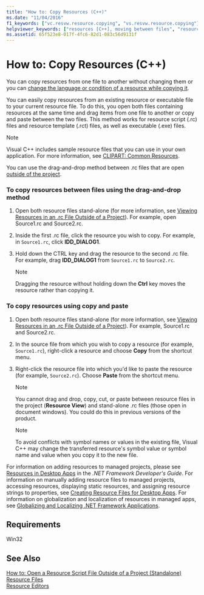 ```yaml
---
title: "How to: Copy Resources (C++)"
ms.date: "11/04/2016"
f1_keywords: ["vc.resvw.resource.copying", "vs.resvw.resource.copying"]
helpviewer_keywords: ["resources [C++], moving between files", "resources [C++], copying", "resource files [C++], copying or moving resources between", "resource files [C++], tiling", ".rc files [C++], copying resources between", "rc files [C++], copying resources between"]
ms.assetid: 65f523e8-017f-4fc6-82d1-083c56d9131f
---
```

# How to: Copy Resources (C++)

You can copy resources from one file to another without changing them or you can [change the language or condition of a resource while copying it](../windows/how-to-change-the-language-or-condition-of-a-resource-while-copying.md).

You can easily copy resources from an existing resource or executable file to your current resource file. To do this, you open both files containing resources at the same time and drag items from one file to another or copy and paste between the two files. This method works for resource script (.rc) files and resource template (.rct) files, as well as executable (.exe) files.

> [!NOTE]
> Visual C++ includes sample resource files that you can use in your own application. For more information, see [CLIPART: Common Resources](https://github.com/Microsoft/VCSamples).

You can use the drag-and-drop method between .rc files that are open [outside of the project](../windows/how-to-open-a-resource-script-file-outside-of-a-project-standalone.md).

### To copy resources between files using the drag-and-drop method

1. Open both resource files stand-alone (for more information, see [Viewing Resources in an .rc File Outside of a Project](../windows/how-to-open-a-resource-script-file-outside-of-a-project-standalone.md)). For example, open Source1.rc and Source2.rc.

2. Inside the first .rc file, click the resource you wish to copy. For example, in `Source1.rc`, click **IDD_DIALOG1**.

3. Hold down the CTRL key and drag the resource to the second .rc file. For example, drag **IDD_DIALOG1** from `Source1.rc` to `Source2.rc`.

   > [!NOTE]
   > Dragging the resource without holding down the **Ctrl** key moves the resource rather than copying it.

### To copy resources using copy and paste

1. Open both resource files stand-alone (for more information, see [Viewing Resources in an .rc File Outside of a Project](../windows/how-to-open-a-resource-script-file-outside-of-a-project-standalone.md)). For example, Source1.rc and Source2.rc.

2. In the source file from which you wish to copy a resource (for example, `Source1.rc`), right-click a resource and choose **Copy** from the shortcut menu.

3. Right-click the resource file into which you'd like to paste the resource (for example, `Source2.rc`). Choose **Paste** from the shortcut menu.

   > [!NOTE]
   > You cannot drag and drop, copy, cut, or paste between resource files in the project (**Resource View**) and stand-alone .rc files (those open in document windows). You could do this in previous versions of the product.

   > [!NOTE]
   > To avoid conflicts with symbol names or values in the existing file, Visual C++ may change the transferred resource's symbol value or symbol name and value when you copy it to the new file.

For information on adding resources to managed projects, please see [Resources in Desktop Apps](/dotnet/framework/resources/index) in the *.NET Framework Developer's Guide*. For information on manually adding resource files to managed projects, accessing resources, displaying static resources, and assigning resource strings to properties, see [Creating Resource Files for Desktop Apps](/dotnet/framework/resources/creating-resource-files-for-desktop-apps). For information on globalization and localization of resources in managed apps, see [Globalizing and Localizing .NET Framework Applications](/dotnet/standard/globalization-localization/index).

## Requirements

Win32

## See Also

[How to: Open a Resource Script File Outside of a Project (Standalone)](../windows/how-to-open-a-resource-script-file-outside-of-a-project-standalone.md)<br/>
[Resource Files](../windows/resource-files-visual-studio.md)<br/>
[Resource Editors](../windows/resource-editors.md)
